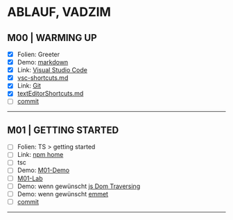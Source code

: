 # ABLAUF, VADZIM #

## M00 | WARMING UP ##

- [x] Folien: Greeter
- [x] Demo: [markdown](markdown.md)
- [x] Link: [Visual Studio Code](https://code.visualstudio.com/)
- [x] [vsc-shortcuts.md](SHORTCUTS/SHORTCUTS-VSCODE.md)
- [x] Link: [Git](https://git-scm.com)
- [x] [textEditorShortcuts.md](SHORTCUTS/SHORTCUTS-EDITOR.md)
- [ ] [commit]()

---

## M01 | GETTING STARTED ##

- [ ] Folien: TS > getting started
- [ ] Link: [npm home](https://www.npmjs.com/)
- [ ] tsc
- [ ] Demo: [M01-Demo]()
- [ ] [M01-Lab]()
- [ ] Demo: wenn gewünscht [js Dom Traversing]()
- [ ] Demo: wenn gewünscht [emmet](typescript/M01-Demo-Helloworld/emmet.html)
- [ ] [commit]()

---

<!--

## MXX | TYPES ##

- [ ] [primitives, type object, typeof, casting]()
- [ ] [casting]()
- [ ] [assertion]()
- [ ] [any vs. unknown]()
- [ ] [Ü Taschenrechner]()
- [ ] [commit]()

---

## MXX | FUNCTIONS ##

- [ ] return type
- [ ] function type
- [ ] generic function
- [ ] [demo]()
- [ ] [commit]()

---

## MXX | DATA STRUCTURES ##

- [ ] [arrays]()
- [ ] [Ü arrays]()
- [ ] [tuple / Tupel]()
- [ ] [commit]()

---

## MXX | UNION TYPE & LITERAL TYPE ##

- [ ] [union type & string literal type]()
- [ ] [enums]()
- [ ] [Ü Pizzabestellung]()
- [ ] [commit]()

---

## MXX | INTERFACES ##

- [ ] [interfaces]()
- [ ] [Ü Todos]()
- [ ] [commit]()

---

## MXX | TYPE NARROWING & TYPE GUARDS ##
 -->
<!-- promise -->